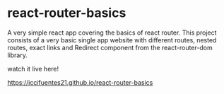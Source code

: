 # react-router-basics
A very simple react app covering the basics of react router. This project consists of a very basic single app 
website with different routes, nested routes, exact links and Redirect component from the react-router-dom library.

watch it live here!

https://jccifuentes21.github.io/react-router-basics
